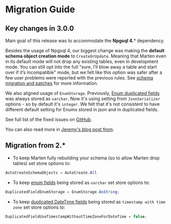 # Migration Guide

## Key changes in 3.0.0

Main goal of this release was to accommodate the **Npgsql 4.*** dependency.

Besides the usage of Npgsql 4, our biggest change was making the **default schema object creation mode** to `CreateOrUpdate`. Meaning that Marten even in its default mode will not drop any existing tables, even in development mode. You can still opt into the full "sure, I’ll blow away a table and start over if it’s incompatible" mode, but we felt like this option was safer after a few user problems were reported with the previous rules. See [schema migration and patches](/guide/schema/migrations) for more information.

We also aligned usage of `EnumStorage`. Previously, [Enum duplicated fields](/guide/documents/configuration/duplicated-fields) was always stored as `varchar`. Now it's using setting from `JsonSerializer` options - so by default it's `integer`. We felt that it's not consistent to have different default setting for Enums stored in json and in duplicated fields.

See full list of the fixed issues on [GitHub](https://github.com/JasperFx/marten/milestone/26?closed=1).

You can also read more in [Jeremy's blog post from](https://jeremydmiller.com/2018/09/27/marten-3-0-is-released-and-introducing-the-new-core-team/).

## Migration from 2.*

* To keep Marten fully rebuilding your schema (so to allow Marten drop tables) set store options to:

```csharp
AutoCreateSchemaObjects = AutoCreate.All
```

* To keep [enum fields](/guide/documents/configuration/duplicated-fields) being stored as `varchar` set store options to:

```csharp
DuplicatedFieldEnumStorage = EnumStorage.AsString;
```

* To keep [duplicated DateTime fields](/guide/documents/configuration/duplicated-fields) being stored as `timestamp with time zone` set store options to:

```csharp
DuplicatedFieldUseTimestampWithoutTimeZoneForDateTime = false;
```
